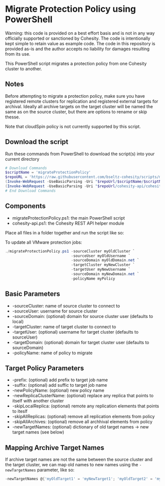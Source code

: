# Migrate Protection Policy using PowerShell

Warning: this code is provided on a best effort basis and is not in any way officially supported or sanctioned by Cohesity. The code is intentionally kept simple to retain value as example code. The code in this repository is provided as-is and the author accepts no liability for damages resulting from its use.

This PowerShell script migrates a protection policy from one Cohesity cluster to another.

## Notes

Before attempting to migrate a protection policy, make sure you have registered remote clusters for replication and registered external targets for archival. Ideally all archive targets on the target cluster will be named the same as on the source cluster, but there are options to rename or skip thesse.

Note that cloudSpin policy is not currently supported by this script.

## Download the script

Run these commands from PowerShell to download the script(s) into your current directory

```powershell
# Download Commands
$scriptName = 'migrateProtectionPolicy'
$repoURL = 'https://raw.githubusercontent.com/bseltz-cohesity/scripts/master/powershell'
(Invoke-WebRequest -UseBasicParsing -Uri "$repoUrl/$scriptName/$scriptName.ps1").content | Out-File "$scriptName.ps1"; (Get-Content "$scriptName.ps1") | Set-Content "$scriptName.ps1"
(Invoke-WebRequest -UseBasicParsing -Uri "$repoUrl/cohesity-api/cohesity-api.ps1").content | Out-File cohesity-api.ps1; (Get-Content cohesity-api.ps1) | Set-Content cohesity-api.ps1
# End Download Commands
```

## Components

* migrateProtectionPolicy.ps1: the main PowerShell script
* cohesity-api.ps1: the Cohesity REST API helper module

Place all files in a folder together and run the script like so:

To update all VMware protection jobs:

```powershell
./migrateProtectionPolicy.ps1 -sourceCluster myOldCluster `
                              -sourceUser myOldUsername `
                              -sourceDomain myOldDomain.net `
                              -targetCluster myNewCluster `
                              -targetUser myNewUsername `
                              -sourceDomain myNewDomain.net `
                              -policyName myPolicy
```

## Basic Parameters

* -sourceCluster: name of source cluster to connect to
* -sourceUser: username for source cluster
* -sourceDomain: (optional) domain for source cluster user (defaults to local)
* -targetCluster: name of target cluster to connect to
* -targetUser: (optional) username for target cluster (defaults to sourceUser)
* -targetDomain: (optional) domain for target cluster user (defaults to sourceDomain)
* -policyName: name of policy to migrate

## Target Policy Parameters

* -prefix: (optional) add prefix to target job name
* -suffix: (optional) add suffic to target job name
* -newPolicyName: (optional) new policy name
* -newReplicaClusterName: (optional) replace any replica that points to itself with another cluster
* -skipLocalReplica: (optional) remote any replication elements that points to iteslf
* -skipAllReplicas: (optional) remove all replication elements from policy
* -skipAllArchives: (optional) remove all archhival elements from policy
* -newTargetNames: (optional) dictionary of old target names -> new target names (see below)

## Mapping Archive Target Names

If archive target names are not the same between the source cluster and the target cluster, we can map old names to new names using the `-newTargetNames` parameter, like so:

```powershell
-newTargetNames @{'myOldTarget1' = 'myNewTarget1'; 'myOldTarget2' = 'myNewTarget2'} 
```
